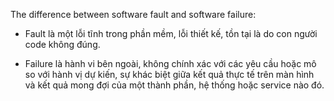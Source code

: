 The difference between software fault and software failure:

* Fault là một lỗi tĩnh trong phần mềm, lỗi thiết kế, tồn tại là do con người code không đúng.

* Failure là hành vi bên ngoài, không chính xác với các yêu cầu hoặc mô so với hành vị dự kiến,  sự khác biệt giữa kết quả thực tế trên màn hình và kết quả mong đợi của một thành phần, hệ thống hoặc service nào đó.